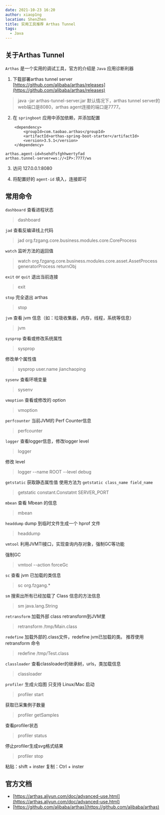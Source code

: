 ```yaml
---
date: 2021-10-23 16:20
author: xiaop1ng
location: ShenZhen
title: 实用工具推荐 Arthas Tunnel
tags:
  - Java
---
```

## 关于Arthas Tunnel

`Arthas` 是一个实用的调试工具，官方的介绍是 `Java` 应用诊断利器

1. 下载部署arthas tunnel server [https://github.com/alibaba/arthas/releases](https://github.com/alibaba/arthas/releases)
> java -jar  arthas-tunnel-server.jar
默认情况下，arthas tunnel server的web端口是8080，arthas agent连接的端口是7777。

2. 在 `springboot` 应用中添加依赖，并添加配置
```
    <dependency>
        <groupId>com.taobao.arthas</groupId>
        <artifactId>arthas-spring-boot-starter</artifactId>
        <version>3.5.1</version>
    </dependency>
```

```
arthas.agent-id=hsehdfsfghhwertyfad
arthas.tunnel-server=ws://<IP>:7777/ws
```

3. 访问 127.0.0.1:8080 

4. 将配置好的 `agent-id` 填入，连接即可

## 常用命令

`dashboard` 查看进程状态

> dashboard

`jad` 查看反编译线上代码

> jad org.fzgang.core.business.modules.core.CoreProcess

`watch` 监听方法的返回值

> watch org.fzgang.core.business.modules.core.asset.AssetProcess generatorProcess returnObj

`exit` or `quit` 退出当前连接
> exit

`stop` 完全退出 arthas
> stop

`jvm` 查看 jvm 信息（如：垃圾收集器，内存，线程，系统等信息）
> jvm

`sysprop` 查看或修改系统属性
> sysprop

修改单个属性值
> sysprop user.name jianchaoping

`sysenv` 查看环境变量
> sysenv

`vmoption` 查看或修改的 option
> vmoption

`perfcounter` 当前JVM的 Perf Counter信息
> perfcounter

`logger` 查看logger信息，修改logger level
> logger

修改 level
> logger --name ROOT --level debug

`getstatic` 获取静态属性值
使用方法为 `getstatic class_name field_name`
> getstatic constant.Constatnt SERVER_PORT

`mbean` 查看 Mbean 的信息
> mbean

`headdump` dump 到临时文件生成一个 hprof 文件
> headdump

`vmtool` 利用JVMTI接口，实现查询内存对象，强制GC等功能

强制GC
> vmtool --action forceGc

`sc` 查看 jvm 已加载的类信息

> sc org.fzgang.*

`sm` 搜索出所有已经加载了 Class 信息的方法信息  
> sm java.lang.String

`retransform` 加载外部 class retransform到JVM里
> retransform /tmp/Main.class

`redefine` 加载外部的.class文件，redefine jvm已加载的类。
推荐使用 retransform 命令
> redefine /tmp/Test.class

`classloader` 查看classloader的继承树，urls，类加载信息
> classloader

`profiler` 生成火焰图 只支持 Linux/Mac
启动
> profiler start

获取已采集例子数量
> profiler getSamples

查看profiler状态
> profiler status

停止profiler生成svg格式结果
> profiler stop


粘贴：shift + inster
复制：Ctrl + inster

## 官方文档

- [https://arthas.aliyun.com/doc/advanced-use.html](https://arthas.aliyun.com/doc/advanced-use.html)
- [https://github.com/alibaba/arthas](https://github.com/alibaba/arthas)
